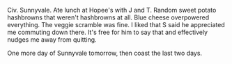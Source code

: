 Civ. Sunnyvale. Ate lunch at Hopee's with J and T. Random sweet potato hashbrowns that weren't hashbrowns at all. Blue cheese overpowered everything. The veggie scramble was fine. I liked that S said he appreciated me commuting down there. It's free for him to say that and effectively nudges me away from quitting.

One more day of Sunnyvale tomorrow, then coast the last two days.
